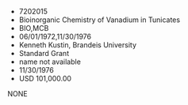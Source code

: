 * 7202015
* Bioinorganic Chemistry of Vanadium in Tunicates
* BIO,MCB
* 06/01/1972,11/30/1976
* Kenneth Kustin, Brandeis University
* Standard Grant
*   name not available
* 11/30/1976
* USD 101,000.00

NONE
